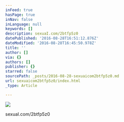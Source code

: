 ```yaml
---
inFeed: true
hasPage: true
inNav: false
inLanguage: null
keywords: []
description: sexuaI.com/2btfp5z0
datePublished: '2016-08-28T16:51:12.876Z'
dateModified: '2016-08-28T16:45:50.978Z'
title: ''
author: []
via: {}
authors: []
publisher: {}
starred: false
sourcePath: _posts/2016-08-28-sexuaicom2btfp5z0.md
url: sexuaicom2btfp5z0/index.html
_type: Article

---
```

![](https://the-grid-user-content.s3-us-west-2.amazonaws.com/a757ef03-ff14-42eb-9e48-5ad1f236ca8a.jpg)

sexuaI.com/2btfp5z0